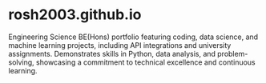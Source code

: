 # rosh2003.github.io
Engineering Science BE(Hons) portfolio featuring coding, data science, and machine learning projects, including API integrations and university assignments. Demonstrates skills in Python, data analysis, and problem-solving, showcasing a commitment to technical excellence and continuous learning.
